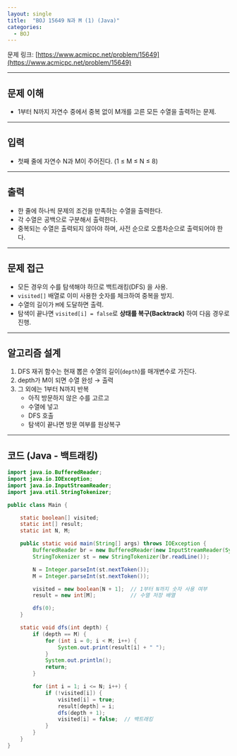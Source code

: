 ```yaml
---
layout: single
title:  "BOJ 15649 N과 M (1) (Java)"
categories: 
  - BOJ
---
```


문제 링크: [https://www.acmicpc.net/problem/15649](https://www.acmicpc.net/problem/15649)

---

## 문제 이해

- 1부터 N까지 자연수 중에서 중복 없이 M개를 고른 모든 수열을 출력하는 문제.

---

## 입력

- 첫째 줄에 자연수 N과 M이 주어진다. (1 ≤ M ≤ N ≤ 8)

---

## 출력

- 한 줄에 하나씩 문제의 조건을 만족하는 수열을 출력한다.
- 각 수열은 공백으로 구분해서 출력한다.
- 중복되는 수열은 출력되지 않아야 하며, 사전 순으로 오름차순으로 출력되어야 한다.

---

## 문제 접근

- 모든 경우의 수를 탐색해야 하므로 백트래킹(DFS) 을 사용.
- `visited[]` 배열로 이미 사용한 숫자를 체크하여 중복을 방지.
- 수열의 길이가 `M`에 도달하면 출력.
- 탐색이 끝나면 `visited[i] = false`로 **상태를 복구(Backtrack)** 하여 다음 경우로 진행.

---

## 알고리즘 설계

1. DFS 재귀 함수는 현재 뽑은 수열의 길이(`depth`)를 매개변수로 가진다.
2. depth가 M이 되면 수열 완성 → 출력
3. 그 외에는 1부터 N까지 반복
   - 아직 방문하지 않은 수를 고르고
   - 수열에 넣고
   - DFS 호출
   - 탐색이 끝나면 방문 여부를 원상복구

---

## 코드 (Java - 백트래킹)

```java
import java.io.BufferedReader;
import java.io.IOException;
import java.io.InputStreamReader;
import java.util.StringTokenizer;

public class Main {

    static boolean[] visited;
    static int[] result;
    static int N, M;

    public static void main(String[] args) throws IOException {
        BufferedReader br = new BufferedReader(new InputStreamReader(System.in));
        StringTokenizer st = new StringTokenizer(br.readLine());

        N = Integer.parseInt(st.nextToken());
        M = Integer.parseInt(st.nextToken());

        visited = new boolean[N + 1];  // 1부터 N까지 숫자 사용 여부
        result = new int[M];           // 수열 저장 배열

        dfs(0);
    }

    static void dfs(int depth) {
        if (depth == M) {
            for (int i = 0; i < M; i++) {
                System.out.print(result[i] + " ");
            }
            System.out.println();
            return;
        }

        for (int i = 1; i <= N; i++) {
            if (!visited[i]) {
                visited[i] = true;
                result[depth] = i;
                dfs(depth + 1);
                visited[i] = false;  // 백트래킹
            }
        }
    }
}
